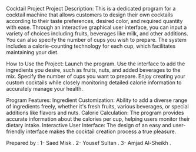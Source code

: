 Cocktail Project
Project Description: This is a dedicated program for a cocktail machine that allows customers to design their own cocktails according to their taste preferences, desired color, and required quantity with ease. Through an interactive graphical user interface, you can input a variety of choices including fruits, beverages like milk, and other additions. You can also specify the number of cups you wish to prepare. The system includes a calorie-counting technology for each cup, which facilitates maintaining your diet.

How to Use the Project:
Launch the program.
Use the interface to add the ingredients you desire, such as fruits, nuts, and added beverages to the mix.
Specify the number of cups you want to prepare.
Enjoy creating your custom cocktails while closely monitoring detailed calorie information to accurately manage your health.

Program Features:
Ingredient Customization: Ability to add a diverse range of ingredients freely, whether it's fresh fruits, various beverages, or special additions like flavors and nuts.
Calorie Calculation: The program provides accurate information about the calories per cup, helping users monitor their dietary intake.
Interactive User Interface: The design of an easy and user-friendly interface makes the cocktail creation process a true pleasure.

Prepared by :
1- Saed Misk .
2- Yousef Sultan .
3- Amjad Al-Sheikh .
